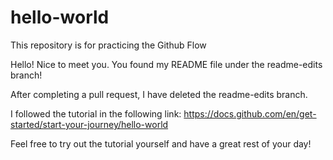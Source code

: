 # hello-world
This repository is for practicing the Github Flow

Hello! Nice to meet you. You found my README file under the readme-edits branch!

After completing a pull request, I have deleted the readme-edits branch.

I followed the tutorial in the following link: https://docs.github.com/en/get-started/start-your-journey/hello-world

Feel free to try out the tutorial yourself and have a great rest of your day!
